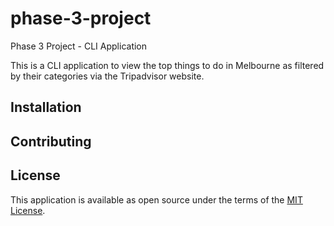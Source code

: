 # phase-3-project
Phase 3 Project - CLI Application

This is a CLI application to view the top things to do in Melbourne as filtered by their categories via the Tripadvisor website.

## Installation


## Contributing

## License

This application is available as open source under the terms of the [MIT License](http://opensource.org/licenses/MIT).